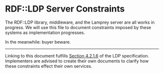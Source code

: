 RDF::LDP Server Constraints
===========================

The RDF::LDP library, middleware, and the Lamprey server are all works in progress. We will use this file to document constraints imposed by these systems as implementation progresses.

In the meanwhile: buyer beware.

----

Linking to this document fulfills [Section 4.2.1.6](http://www.w3.org/TR/ldp#h-ldpr-gen-pubclireqs) of the LDP specification. Implementers are advised to create their own documents to clarify how these constraints effect their own services.
